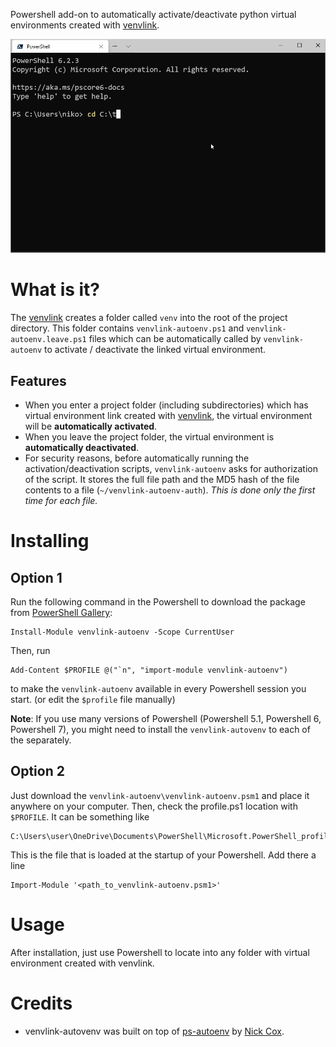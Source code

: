 Powershell add-on to automatically activate/deactivate python virtual environments created with [venvlink](https://github.com/np-8/venvlink).

![](example-usage.gif)
# What is it?

The [venvlink](https://github.com/np-8/venvlink) creates a folder called `venv`  into the root of the project directory. This folder contains `venvlink-autoenv.ps1` and `venvlink-autoenv.leave.ps1` files which can be automatically called by `venvlink-autoenv` to activate / deactivate the linked virtual environment.

## Features
- When you enter a project folder (including subdirectories) which has virtual environment link created with [venvlink](https://github.com/np-8/venvlink),  the virtual environment will be **automatically activated**. 
- When you leave the project folder, the virtual environment is **automatically deactivated**.
- For security reasons, before automatically running the activation/deactivation scripts, `venvlink-autoenv` asks for authorization of the script. It stores the full file path and the MD5 hash of the file contents to a file (`~/venvlink-autoenv-auth`). *This is done only the first time for each file.*


# Installing

## Option 1
Run the following command in the Powershell to download the package from [PowerShell Gallery](https://www.powershellgallery.com/packages/venvlink-autoenv):
```
Install-Module venvlink-autoenv -Scope CurrentUser
```

Then, run 
```
Add-Content $PROFILE @("`n", "import-module venvlink-autoenv")
```
to make the `venvlink-autoenv` available in every Powershell session you start. (or edit the `$profile` file manually)

**Note**: If you use many versions of Powershell (Powershell 5.1, Powershell 6, Powershell 7), you might need to install the `venvlink-autovenv` to each of the separately. 

## Option 2
Just download the `venvlink-autoenv\venvlink-autoenv.psm1` and place it anywhere on your computer. Then, check the profile.ps1 location with `$PROFILE`. It can be something like

```
C:\Users\user\OneDrive\Documents\PowerShell\Microsoft.PowerShell_profile.ps1
```
This is the file that is loaded at the startup of your Powershell. Add there a line

```
Import-Module '<path_to_venvlink-autoenv.psm1>'
```

# Usage

After installation, just use Powershell to locate into any folder with virtual environment created with venvlink.



# Credits

- venvlink-autovenv was built on top of [ps-autoenv](https://github.com/nickcox/ps-autoenv) by [Nick Cox](https://github.com/nickcox).
